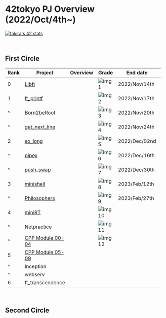 # 42tokyo PJ Overview (2022/Oct/4th~)

[![takira's 42 stats](https://badge42.vercel.app/api/v2/clgurmlr9011708l73kveeyd5/stats?cursusId=21&coalitionId=307)](https://github.com/JaeSeoKim/badge42)

<br>

## First Circle
| Rank | Project                | Overview                      | Grade        | End date      | Note                     | 
| ---- | ---------------------- | ----------------------------- | ------------ | ------------- | ------------------------ | 
| 0    | [Libft][1]             |                               | ![img1][21]  | 2022/Nov/14th | [42_libs][2](update ver) | 
| 1    | [ft_printf][3]         |                               | ![img2][22]  | 2022/Nov/17th |                          | 
| ^    | Born2beRoot            |                               | ![img3][23]  | 2022/Nov/20th |                          | 
| ^    | [get_next_line][4]     |                               | ![img4][24]  | 2022/Nov/24th |                          | 
| 2    | [so_long][5]           |                               | ![img5][25]  | 2022/Dec/02nd |                          | 
| ^    | [pipex][6]             |                               | ![img6][26]  | 2022/Dec/16th |                          | 
| ^    | [push_swap][7]         |                               | ![img7][27]  | 2022/Dec/30th |                          | 
| 3    | [minishell][8]         |                               | ![img8][28]  | 2023/Feb/12th |                          | 
| ^    | [Philosophers][9]      |                               | ![img9][29]  | 2023/Feb/27th |                          | 
| 4    | [miniRT][10]           |                               | ![img10][30] |               |                          | 
| ^    | Netpractice            |                               | ![img11][31] |               |                          | 
| ^    | [CPP Module 00-04][11] |                               | ![img12][32] |               |                          | 
| 5    | [CPP Module 05-09][12] |                               |              |               |                          | 
| ^    | Inception              |                               |              |               |                          | 
| ^    | webserv                |                               |              |               |                          | 
| 6    | ft_transcendence       |                               |              |               |                          | 


[1]:https://github.com/ak0327/42_libft
[2]:https://github.com/ak0327/42_libs
[3]:https://github.com/ak0327/42_ft_printf
[4]:https://github.com/ak0327/42_get_next_line
[5]:https://github.com/ak0327/42_so_long
[6]:https://github.com/ak0327/42_pipex
[7]:https://github.com/ak0327/42_push_swap
[8]:https://github.com/minishellakirawchen/minishell_rev1
[9]:https://github.com/ak0327/42_philosophers
[10]:https://github.com/ak0327/minirt_rev0
[11]:https://github.com/ak0327/42_CPP_Module_00-04
[12]:https://github.com/ak0327/42_CPP_Module_05-09

[21]:https://badge42.vercel.app/api/v2/clgurmlr9011708l73kveeyd5/project/2878442
[22]:https://badge42.vercel.app/api/v2/clgurmlr9011708l73kveeyd5/project/2878442
[23]:https://badge42.vercel.app/api/v2/clgurmlr9011708l73kveeyd5/project/2879390
[24]:https://badge42.vercel.app/api/v2/clgurmlr9011708l73kveeyd5/project/2879391
[25]:https://badge42.vercel.app/api/v2/clgurmlr9011708l73kveeyd5/project/2893410
[26]:https://badge42.vercel.app/api/v2/clgurmlr9011708l73kveeyd5/project/2903707
[27]:https://badge42.vercel.app/api/v2/clgurmlr9011708l73kveeyd5/project/2921924
[28]:https://badge42.vercel.app/api/v2/clgurmlr9011708l73kveeyd5/project/2924792
[29]:https://badge42.vercel.app/api/v2/clgurmlr9011708l73kveeyd5/project/2924563
[30]:https://badge42.vercel.app/api/v2/clgurmlr9011708l73kveeyd5/project/3023035
[31]:https://badge42.vercel.app/api/v2/clgurmlr9011708l73kveeyd5/project/3023036
[32]:https://badge42.vercel.app/api/v2/clgurmlr9011708l73kveeyd5/project/3023037

<br>

## Second Circle
